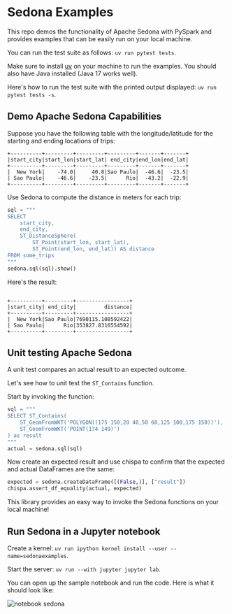 # Sedona Examples

This repo demos the functionality of Apache Sedona with PySpark and provides examples that can be easily run on your local machine.

You can run the test suite as follows: `uv run pytest tests`.

Make sure to install [uv](https://docs.astral.sh/uv/) on your machine to run the examples.  You should also have Java installed (Java 17 works well).

Here's how to run the test suite with the printed output displayed: `uv run pytest tests -s`.

## Demo Apache Sedona Capabilities

Suppose you have the following table with the longitude/latitude for the starting and ending locations of trips:

```
+----------+---------+---------+---------+-------+-------+
|start_city|start_lon|start_lat| end_city|end_lon|end_lat|
+----------+---------+---------+---------+-------+-------+
|  New York|    -74.0|     40.8|Sao Paulo|  -46.6|  -23.5|
| Sao Paulo|    -46.6|    -23.5|      Rio|  -43.2|  -22.9|
+----------+---------+---------+---------+-------+-------+
```

Use Sedona to compute the distance in meters for each trip:

```python
sql = """
SELECT 
    start_city,
    end_city,
    ST_DistanceSphere(
        ST_Point(start_lon, start_lat),
        ST_Point(end_lon, end_lat)) AS distance
FROM some_trips
"""
sedona.sql(sql).show()
```

Here's the result:

```

+----------+---------+-----------------+
|start_city| end_city|         distance|
+----------+---------+-----------------+
|  New York|Sao Paulo|7690115.108592422|
| Sao Paulo|      Rio|353827.8316554592|
+----------+---------+-----------------+
```

## Unit testing Apache Sedona

A unit test compares an actual result to an expected outcome.

Let's see how to unit test the `ST_Contains` function.

Start by invoking the function:

```python
sql = """
SELECT ST_Contains(
    ST_GeomFromWKT('POLYGON((175 150,20 40,50 60,125 100,175 150))'),
    ST_GeomFromWKT('POINT(174 149)')
) as result
"""
actual = sedona.sql(sql)
```

Now create an expected result and use chispa to confirm that the expected and actual DataFrames are the same:

```python
expected = sedona.createDataFrame([(False,)], ["result"])
chispa.assert_df_equality(actual, expected)
```

This library provides an easy way to invoke the Sedona functions on your local machine!

## Run Sedona in a Jupyter notebook

Create a kernel: `uv run ipython kernel install --user --name=sedonaexamples`.

Start the server: `uv run --with jupyter jupyter lab`.

You can open up the sample notebook and run the code.  Here is what it should look like:

![notebook sedona](https://github.com/MrPowers/sedona-examples/images/blob/main/sedona-notebook.png)
